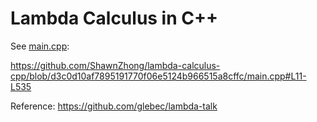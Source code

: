 # Lambda Calculus in C++

See [main.cpp](main.cpp): 

https://github.com/ShawnZhong/lambda-calculus-cpp/blob/d3c0d10af7895191770f06e5124b966515a8cffc/main.cpp#L11-L535

Reference: https://github.com/glebec/lambda-talk
